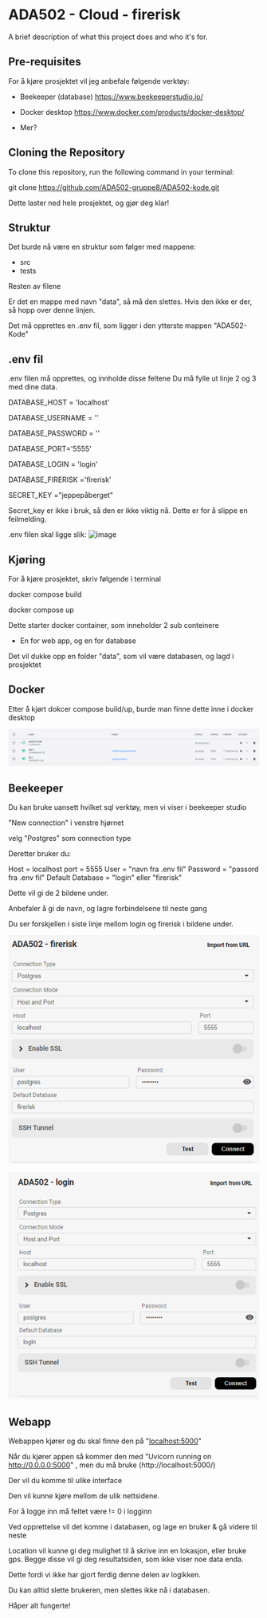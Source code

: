 # ADA502 - Cloud - firerisk

A brief description of what this project does and who it's for.

## Pre-requisites

For å kjøre prosjektet vil jeg anbefale følgende verktøy:

- Beekeeper (database)
https://www.beekeeperstudio.io/

- Docker desktop
https://www.docker.com/products/docker-desktop/

- Mer?

## Cloning the Repository

To clone this repository, run the following command in your terminal:

git clone https://github.com/ADA502-gruppe8/ADA502-kode.git

Dette laster ned hele prosjektet, og gjør deg klar! 

## Struktur

Det burde nå være en struktur som følger med mappene:

-   src
-   tests

Resten av filene

Er det en mappe med navn "data", så må den slettes. Hvis den ikke er der, så hopp over denne linjen.

Det må opprettes en .env fil, som ligger i den ytterste mappen "ADA502-Kode"

## .env fil

.env filen må opprettes, og innholde disse feltene
Du må fylle ut linje 2 og 3 med dine data.

DATABASE_HOST = 'localhost'

DATABASE_USERNAME = ''

DATABASE_PASSWORD = ''

DATABASE_PORT='5555'

DATABASE_LOGIN = 'login'

DATABASE_FIRERISK ='firerisk'

SECRET_KEY ="jeppepåberget"

Secret_key er ikke i bruk, så den er ikke viktig nå. Dette er for å slippe en feilmelding.

.env filen skal ligge slik:
![image](https://github.com/ADA502-gruppe8/ADA502-kode/assets/122608579/aed8c33f-ccd1-4d1d-b9aa-2561a99d0dba)

## Kjøring

For å kjøre prosjektet, skriv følgende i terminal

docker compose build

docker compose up

Dette starter docker container, som inneholder 2 sub conteinere
- En for web app, og en for database

Det vil dukke opp en folder "data", som vil være databasen, og lagd i prosjektet

## Docker

Etter å kjørt dokcer compose build/up, burde man finne dette inne i docker desktop

![](image.png)

## Beekeeper

Du kan bruke uansett hvilket sql verktøy, men vi viser i beekeeper studio

"New connection" i venstre hjørnet

velg "Postgres" som connection type

Deretter bruker du:

Host = localhost
port = 5555
User = "navn fra .env fil"
Password = "passord fra .env fil"
Default Database = "login" eller "firerisk"

Dette vil gi de 2 bildene under. 

Anbefaler å gi de navn, og lagre forbindelsene til neste gang

Du ser forskjellen i siste linje mellom login og firerisk i bildene under.


![alt text](image-1.png)

![alt text](image-2.png)


## Webapp

Webappen kjører og du skal finne den på "[localhost:5000](http://localhost:5000/)"

Når du kjører appen så kommer den med "Uvicorn running on http://0.0.0.0:5000" , men du må bruke (http://localhost:5000/)

Der vil du komme til ulike interface

Den vil kunne kjøre mellom de ulik nettsidene.

For å logge inn må feltet være != 0 i logginn

Ved opprettelse vil det komme i databasen, og lage en bruker & gå videre til neste

Location vil kunne gi deg mulighet til å skrive inn en lokasjon, eller bruke gps.
Begge disse vil gi deg resultatsiden, som ikke viser noe data enda.

Dette fordi vi ikke har gjort ferdig denne delen av logikken.

Du kan alltid slette brukeren, men slettes ikke nå i databasen. 

Håper alt fungerte! 
